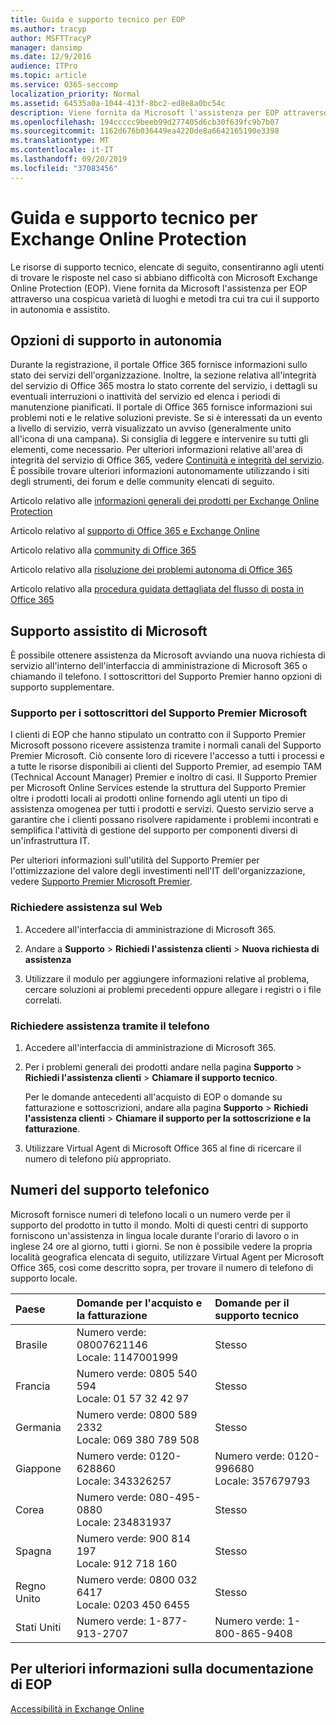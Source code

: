 ```yaml
---
title: Guida e supporto tecnico per EOP
ms.author: tracyp
author: MSFTTracyP
manager: dansimp
ms.date: 12/9/2016
audience: ITPro
ms.topic: article
ms.service: O365-seccomp
localization_priority: Normal
ms.assetid: 64535a0a-1044-413f-8bc2-ed8e8a0bc54c
description: Viene fornita da Microsoft l'assistenza per EOP attraverso una cospicua varietà di luoghi e metodi tra cui tra cui il supporto in autonomia e assistito.
ms.openlocfilehash: 194ccccc9beeb99d277405d6cb30f639fc9b7b07
ms.sourcegitcommit: 1162d676b036449ea4220de8a6642165190e3398
ms.translationtype: MT
ms.contentlocale: it-IT
ms.lasthandoff: 09/20/2019
ms.locfileid: "37083456"
---
```

# <a name="help-and-support-for-eop"></a>Guida e supporto tecnico per Exchange Online Protection

Le risorse di supporto tecnico, elencate di seguito, consentiranno agli utenti di trovare le risposte nel caso si abbiano difficoltà con Microsoft Exchange Online Protection (EOP). Viene fornita da Microsoft l'assistenza per EOP attraverso una cospicua varietà di luoghi e metodi tra cui tra cui il supporto in autonomia e assistito. 
  
## <a name="self-support-options"></a>Opzioni di supporto in autonomia

Durante la registrazione, il portale Office 365 fornisce informazioni sullo stato dei servizi dell'organizzazione. Inoltre, la sezione relativa all'integrità del servizio di Office 365 mostra lo stato corrente del servizio, i dettagli su eventuali interruzioni o inattività del servizio ed elenca i periodi di manutenzione pianificati. Il portale di Office 365 fornisce informazioni sui problemi noti e le relative soluzioni previste. Se si è interessati da un evento a livello di servizio, verrà visualizzato un avviso (generalmente unito all'icona di una campana). Si consiglia di leggere e intervenire su tutti gli elementi, come necessario. Per ulteriori informazioni relative all'area di integrità del servizio di Office 365, vedere [Continuità e integrità del servizio](https://go.microsoft.com/fwlink/?LinkId=394289). È possibile trovare ulteriori informazioni autonomamente utilizzando i siti degli strumenti, dei forum e delle community elencati di seguito.
  
Articolo relativo alle [informazioni generali dei prodotti per Exchange Online Protection](https://go.microsoft.com/fwlink/p/?LinkId=279912)
  
Articolo relativo al [supporto di Office 365 e Exchange Online](https://go.microsoft.com/fwlink/?LinkId=299655)
  
Articolo relativo alla [community di Office 365](https://go.microsoft.com/fwlink/?LinkId=299656)
  
Articolo relativo alla [risoluzione dei problemi autonoma di Office 365](https://go.microsoft.com/fwlink/?LinkId=299657)
  
Articolo relativo alla [procedura guidata dettagliata del flusso di posta in Office 365](https://go.microsoft.com/fwlink/?LinkId=323470)
  
## <a name="assisted-support-from-microsoft"></a>Supporto assistito di Microsoft

È possibile ottenere assistenza da Microsoft avviando una nuova richiesta di servizio all'interno dell'interfaccia di amministrazione di Microsoft 365 o chiamando il telefono. I sottoscrittori del Supporto Premier hanno opzioni di supporto supplementare.
  
### <a name="support-for-microsoft-premier-support-subscribers"></a>Supporto per i sottoscrittori del Supporto Premier Microsoft

I clienti di EOP che hanno stipulato un contratto con il Supporto Premier Microsoft possono ricevere assistenza tramite i normali canali del Supporto Premier Microsoft. Ciò consente loro di ricevere l'accesso a tutti i processi e a tutte le risorse disponibili ai clienti del Supporto Premier, ad esempio TAM (Technical Account Manager) Premier e inoltro di casi. Il Supporto Premier per Microsoft Online Services estende la struttura del Supporto Premier oltre i prodotti locali ai prodotti online fornendo agli utenti un tipo di assistenza omogenea per tutti i prodotti e servizi. Questo servizio serve a garantire che i clienti possano risolvere rapidamente i problemi incontrati e semplifica l'attività di gestione del supporto per componenti diversi di un'infrastruttura IT.
  
Per ulteriori informazioni sull'utilità del Supporto Premier per l'ottimizzazione del valore degli investimenti nell'IT dell'organizzazione, vedere [Supporto Premier Microsoft Premier](https://go.microsoft.com/fwlink/?LinkId=317437).
  
### <a name="ask-for-help-on-the-web"></a>Richiedere assistenza sul Web

1. Accedere all'interfaccia di amministrazione di Microsoft 365.

2. Andare a **Supporto** \> **Richiedi l'assistenza clienti** \> **Nuova richiesta di assistenza**

3. Utilizzare il modulo per aggiungere informazioni relative al problema, cercare soluzioni ai problemi precedenti oppure allegare i registri o i file correlati.

### <a name="ask-for-help-on-the-telephone"></a>Richiedere assistenza tramite il telefono

1. Accedere all'interfaccia di amministrazione di Microsoft 365.

2. Per i problemi generali dei prodotti andare nella pagina **Supporto** \> **Richiedi l'assistenza clienti** \> **Chiamare il supporto tecnico**.

    Per le domande antecedenti all'acquisto di EOP o domande su fatturazione e sottoscrizioni, andare alla pagina **Supporto** \> **Richiedi l'assistenza clienti** \> **Chiamare il supporto per la sottoscrizione e la fatturazione**.

3. Utilizzare Virtual Agent di Microsoft Office 365 al fine di ricercare il numero di telefono più appropriato.

## <a name="support-telephone-numbers"></a>Numeri del supporto telefonico

Microsoft fornisce numeri di telefono locali o un numero verde per il supporto del prodotto in tutto il mondo. Molti di questi centri di supporto forniscono un'assistenza in lingua locale durante l'orario di lavoro o in inglese 24 ore al giorno, tutti i giorni. Se non è possibile vedere la propria località geografica elencata di seguito, utilizzare Virtual Agent per Microsoft Office 365, così come descritto sopra, per trovare il numero di telefono di supporto locale.
  
|**Paese**|**Domande per l'acquisto e la fatturazione**|**Domande per il supporto tecnico**|
|:-----|:-----|:-----|
|Brasile|Numero verde: 08007621146 <br/> Locale: 1147001999|Stesso|
|Francia|Numero verde: 0805 540 594 <br/> Locale: 01 57 32 42 97|Stesso|
|Germania|Numero verde: 0800 589 2332 <br/>  Locale: 069 380 789 508|Stesso|
|Giappone|Numero verde: 0120-628860 <br/> Locale: 343326257|Numero verde: 0120-996680 <br/> Locale: 357679793|
|Corea|Numero verde: 080-495-0880 <br/> Locale: 234831937|Stesso|
|Spagna|Numero verde: 900 814 197 <br/> Locale: 912 718 160|Stesso|
|Regno Unito|Numero verde: 0800 032 6417 <br/> Locale: 0203 450 6455|Stesso|
|Stati Uniti|Numero verde: 1-877-913-2707|Numero verde: 1-800-865-9408|
   
## <a name="for-more-information-about-eop-documentation"></a>Per ulteriori informazioni sulla documentazione di EOP
 
[Accessibilità in Exchange Online](https://docs.microsoft.com/Exchange/accessibility/accessibility)
